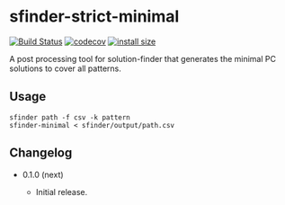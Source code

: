 sfinder-strict-minimal
======================

[![Build Status](https://travis-ci.com/eight04/sfinder-strict-minimal.svg?branch=master)](https://travis-ci.com/eight04/sfinder-strict-minimal)
[![codecov](https://codecov.io/gh/eight04/sfinder-strict-minimal/branch/master/graph/badge.svg)](https://codecov.io/gh/eight04/sfinder-strict-minimal)
[![install size](https://packagephobia.now.sh/badge?p=sfinder-strict-minimal)](https://packagephobia.now.sh/result?p=sfinder-strict-minimal)

A post processing tool for solution-finder that generates the minimal PC solutions to cover all patterns.

Usage
-----

```
sfinder path -f csv -k pattern
sfinder-minimal < sfinder/output/path.csv
```

Changelog
---------

* 0.1.0 (next)

  - Initial release.
